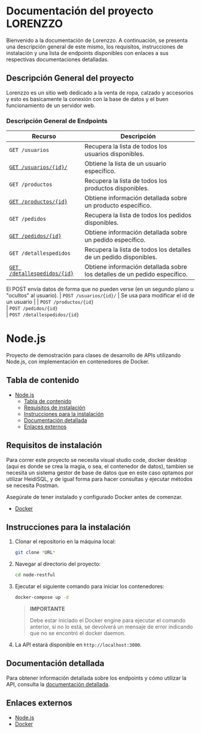 # Documentación del proyecto LORENZZO

Bienvenido a la documentación de Lorenzzo. A continuación, se presenta una descripción general de este mismo, los requisitos, instrucciones de instalación y una lista de endpoints disponibles con enlaces a sus respectivas documentaciones detalladas.

## Descripción General del proyecto

Lorenzzo es un sitio web dedicado a la venta de ropa, calzado y accesorios y esto es basicamente la conexión con la base de datos y el buen funcionamiento de un servidor web.

### Descripción General de Endpoints

| Recurso                    | Descripción |
| -------------------------- | ----------- |
| `GET /usuarios`             | Recupera la lista de todos los usuarios disponibles. |  
| [`GET /usuarios/{id}/`](./endpoints//get-id-usuarios.md) | Obtiene la lista de un usuario específico. |
| `GET /productos`             | Recupera la lista de todos los productos disponibles. | 
| [`GET /productos/{id}`](./endpoints//get-id-productos.md) | Obtiene información detallada sobre un producto específico. |
| `GET /pedidos`             | Recupera la lista de todos los pedidos disponibles. | 
| [`GET /pedidos/{id}`](./endpoints//get-id-pedidos.md)        | Obtiene información detallada sobre un pedido específico. |
| `GET /detallespedidos`             | Recupera la lista de todos los detalles de un pedido disponibles. | 
| [`GET /detallespedidos/{id}`](./endpoints//get-id-detallespedidos.md)      | Obtiene información detallada sobre los detalles de un pedido específico. |
El POST envía datos de forma que no pueden verse (en un segundo plano u "ocultos" al usuario).
| `POST /usuarios/{id}/` | Se usa para modificar el id de un usuario |
| `POST /productos/{id}`          
| `POST /pedidos/{id}`        
| `POST /detallespedidos/{id}`        

# Node.js

Proyecto de demostración para clases de desarrollo de APIs utilizando Node.js,
con implementación en contenedores de Docker.

## Tabla de contenido

- [Node.js](#nodejs)
  - [Tabla de contenido](#tabla-de-contenido)
  - [Requisitos de instalación](#requisitos-de-instalación)
  - [Instrucciones para la instalación](#instrucciones-para-la-instalación)
  - [Documentación detallada](#documentación-detallada)
  - [Enlaces externos](#enlaces-externos)

## Requisitos de instalación

Para correr este proyecto se necesita visual studio code, docker desktop (aqui es donde se crea la magia, o sea, el contenedor de datos), tambien se necesita un sistema gestor de base de datos que en este caso optamos por utilizar HeidiSQL, y de igual forma para hacer consultas y ejecutar métodos se necesita Postman.

Asegúrate de tener instalado y configurado Docker antes de comenzar.

- [Docker](https://www.docker.com)

## Instrucciones para la instalación

1. Clonar el repositorio en la máquina local:
   
   ```sh
   git clone *URL*
   ```

2. Navegar al directorio del proyecto:
   
   ```sh
   cd node-restful
   ```

3. Ejecutar el siguiente comando para iniciar los contenedores:

    ```sh
    docker-compose up -d
    ```

    > **IMPORTANTE**
    >
    > Debe estar iniciado el Docker engine para ejecutar el comando anterior,
    > si no lo está, se devolverá un mensaje de error indicando que no se
    > encontró el docker daemon.

4. La API estará disponible en `http://localhost:3000`.

## Documentación detallada

Para obtener información detallada sobre los endpoints y cómo utilizar la API,
consulta la [documentación detallada](./endpoints).

## Enlaces externos

- [Node.js](https://www.nodejs.org)
- [Docker](https://www.docker.com)
